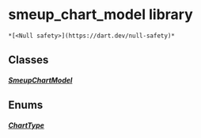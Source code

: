 


# smeup_chart_model library






    *[<Null safety>](https://dart.dev/null-safety)*





## Classes

##### [SmeupChartModel](../smeup_models_widgets_smeup_chart_model/SmeupChartModel-class.md)



 








## Enums

##### [ChartType](../smeup_models_widgets_smeup_chart_model/ChartType.md)



 









